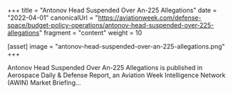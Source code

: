 +++
title = "Antonov Head Suspended Over An-225 Allegations"
date = "2022-04-01"
canonicalUrl = "https://aviationweek.com/defense-space/budget-policy-operations/antonov-head-suspended-over-225-allegations"
fragment = "content"
weight = 10

[asset]
    image = "antonov-head-suspended-over-an-225-allegations.png"
+++

Antonov Head Suspended Over An-225 Allegations is published in Aerospace 
Daily & Defense Report, an Aviation Week Intelligence Network (AWIN) Market 
Briefing...

